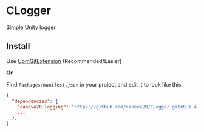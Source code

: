 # CLogger
Simple Unity logger

## Install
Use [UpmGitExtension](https://github.com/mob-sakai/UpmGitExtension) (Recommended/Easier)

**Or**

Find `Packages/manifest.json` in your project and edit it to look like this:
```json
{
  "dependencies": {
    "caneva20.logging": "https://github.com/caneva20/CLogger.git#0.1.4-preview.5",
    ...
  },
}
```
